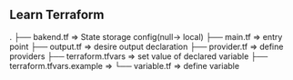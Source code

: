 ## Learn Terraform

.
├── bakend.tf => State storage config(null-> local)
├── main.tf => entry point
├── output.tf => desire output declaration
├── provider.tf => define providers
├── terraform.tfvars => set value of declared variable
├── terraform.tfvars.example => 
└── variable.tf => define variable

